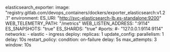 

  elasticsearch_exporter:
    image: "registry.gitlab.com/devops_containers/dockers/exporter_elasticsearch:v1.2.1"
    environment:
      ES_URI: "http://svc-elasticsearch-lb.es-standalone:9200"
      WEB_TELEMETRY_PATH: "/metrics"
      WEB_LISTEN_ADDRESS: ":9114"
      ES_SNAPSHOTS: "true"
      ES_SHARDS: "true"
    #ports:
    #- "127.0.0.1:9114:9114"
    networks:
      - elastic
      - ingress
    deploy:
      replicas: 1
      update_config:
        parallelism: 1
        delay: 10s
      restart_policy:
        condition: on-failure
        delay: 5s
        max_attempts: 3
        window: 10s